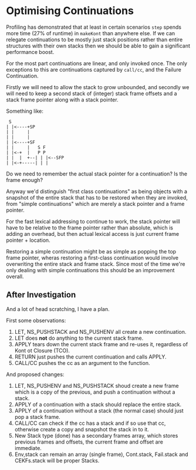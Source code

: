 # Optimising Continuations

Profiling has demonstrated that at least in certain scenarios `step` spends
more time (27% of runtime) in `makeKont` than anywhere else. If we can
relegate continuations to be mostly just stack positions rather than
entire structures with their own stacks then we should be able to gain
a significant performance boost.

For the most part continuations are linear, and only invoked once. The only
exceptions to this are continuations captured by `call/cc`, and the Failure
Continuation.

Firstly we will need to allow the stack to grow unbounded, and secondly
we will need to keep a second stack of (integer) stack frame offsets and
a stack frame pointer along with a stack pointer.

Something like:

```
 S
| |<----+SP
| |     |
| |     |
| |<----+SF
| |     |   S F
| |<-+  |   P P
| |  |  +--| | |<--SFP
| |<-+-----| | |
```

Do we need to remember the actual stack pointer for a continuation?
Is the frame enough?

Anyway we'd distinguish "first class continuations" as being objects with
a snapshot of the entire stack that has to be restored when they are invoked,
from "simple continuations" which are merely a stack pointer and a frame
pointer.

For the fast lexical addressing to continue to work, the stack pointer
will have to be relative to the frame pointer rather than absolute, which
is adding an overhead, but then actual lexical access is just current frame
pointer + location.

Restoring a simple continuation might be as simple as popping the top frame
pointer, wheras restoring a first-class continuation would involve
overwriting the entire stack and frame stack. Since most of the time we're
only dealing with simple continuations this should be an improvement
overall.

## After Investigation

And a lot of head scratching, I have a plan.

First some observations:

1. LET, NS_PUSHSTACK and NS_PUSHENV all create a new continuation.
2. LET does **not** do anything to the current stack frame.
3. APPLY tears down the current stack frame and re-uses it, regardless of Kont ot Closure (TCO).
4. RETURN just pushes the current continuation and calls APPLY.
5. CALL/CC pushes the cc as an argument to the function.

And proposed changes:

1. LET, NS_PUSHENV and NS_PUSHSTACK shoud create a new frame which is a copy of the previous, and push a continuation without a stack.
2. APPLY of a continuation with a stack should replace the entire stack.
3. APPLY of a continuation without a stack (the normal case) should just pop a stack frame.
4. CALL/CC can check if the cc has a stack and if so use that cc, otherwise create a copy and snapshot the stack in to it.
5. New Stack type (done) has a secondary frames array, which stores previous frames and offsets, the current frame and offset are immediate.
6. Env,stack can remain an array (single frame), Cont.stack, Fail.stack and CEKFs.stack will be proper Stacks.
